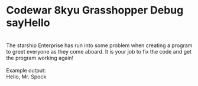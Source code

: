 # Codewar 8kyu Grasshopper Debug sayHello
<br>
The starship Enterprise has run into some problem when creating a program to greet everyone as they come aboard. It is your job to fix the code and get the program working again!
<br><br>
Example output:
<br>
Hello, Mr. Spock

